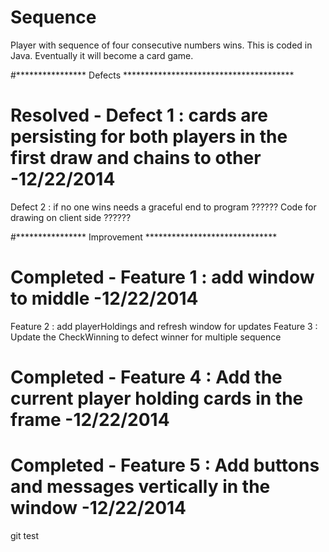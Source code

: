 Sequence
========

Player with sequence of four consecutive numbers wins. This is coded in Java. Eventually it will become a card game. 

#**************** Defects ***************************************
# Resolved - Defect 1 : cards are persisting for both players in the first draw and chains to other -12/22/2014
Defect 2 : if no one wins needs a graceful end to program
?????? Code for drawing on client side	?????? 

#**************** Improvement ******************************
# Completed - Feature 1 : add window to middle -12/22/2014
Feature 2 : add playerHoldings and refresh window for updates
Feature 3 : Update the CheckWinning to defect winner for multiple sequence
# Completed - Feature 4 : Add the current player holding cards in the frame -12/22/2014
# Completed - Feature 5 : Add buttons and messages vertically in the window -12/22/2014

git test

